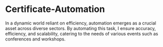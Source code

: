 # Certificate-Automation
In a dynamic world reliant on efficiency, automation emerges as a crucial asset across diverse sectors. By automating this task, I ensure accuracy, efficiency, and scalability, catering to the needs of various events such as conferences and workshops. 
